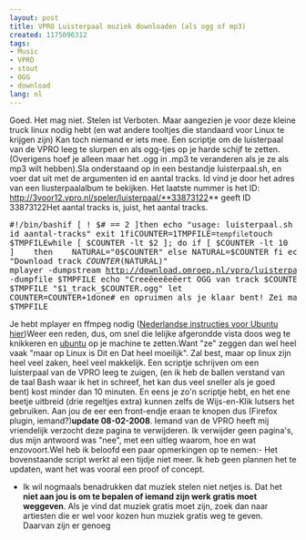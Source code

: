 ```yaml
---
layout: post
title: VPRO Luisterpaal muziek downloaden (als ogg of mp3)
created: 1175096312
tags:
- Music
- VPRO
- stout
- OGG
- download
lang: nl
---
```

Goed. Het mag niet. Stelen ist Verboten. Maar aangezien je voor deze kleine truck linux nodig hebt (en wat andere tooltjes die standaard voor Linux te krijgen zijn) Kan toch niemand er iets mee. Een scriptje om de luisterpaal van de VPRO leeg te slurpen en als ogg-tjes op je harde schijf te zetten. (Overigens hoef je alleen maar het .ogg in .mp3 te veranderen als je ze als mp3 wilt hebben).Sla onderstaand op in een bestandje luisterpaal.sh, en voer dat uit met de argumenten id en aantal tracks. Id vind je door het adres van een liusterpaalalbum te bekijken. Het laatste nummer is het ID: http://3voor12.vpro.nl/speler/luisterpaal/**33873122** geeft ID 33873122Het aantal tracks is, juist, het aantal tracks.<pre>#!/bin/bashif [ ! $# == 2 ]then  echo "usage: luisterpaal.sh id aantal-tracks"  exit 1fiCOUNTER=1TMPFILE=`tempfile`touch $TMPFILEwhile [  $COUNTER -lt $2 ]; do  if [ $COUNTER -lt 10 ]    then    NATURAL="0$COUNTER"  else    NATURAL=$COUNTER  fi  echo "Download track $COUNTER ($NATURAL)"  mplayer -dumpstream http://download.omroep.nl/vpro/luisterpaal/albums/$1/data$NATURAL.swf -dumpfile $TMPFILE  echo "Creeëeeëeëert OGG van track $COUNTER"  ffmpeg -i $TMPFILE "$1_track_$COUNTER.ogg"  let COUNTER=COUNTER+1done# en opruimen als je klaar bent! Zei mam altijdrm $TMPFILE</pre>Je hebt mplayer en ffmpeg nodig ([Nederlandse instructies voor Ubuntu hier](http://www.ubuntu-forums.nl/kb.php?mode=article&k=48))Weer een reden, dus, om snel die lelijke afgerondde vista doos weg te knikkeren en [ubuntu](http://ubuntu.com) op je machine te zetten.Want "ze" zeggen dan wel heel vaak "maar op Linux is Dit en Dat heel moeilijk". Zal best, maar op linux zijn heel veel zaken, heel veel makkelijk. Een scriptje schrijven om een luisterpaal van de VPRO leeg te zuigen, (en ik heb de ballen verstand van de taal Bash waar ik het in schreef, het kan dus veel sneller als je goed bent) kost minder dan 10 minuten. En eens je zo'n scriptje hebt, en het ene beetje uitbreid (drie regeltjes extra) kunnen zelfs de Wijs-en-Klik lutsers het gebruiken. Aan jou de eer een front-endje eraan te knopen dus (Firefox plugin, iemand?)**update 08-02-2008**. Iemand van de VPRO heeft mij vriendelijk verzocht deze pagina te verwijderen. Ik verwijder geen pagina's, dus mijn antwoord was "nee", met een uitleg waarom, hoe en wat enzovoort.Wel heb ik beloofd een paar opmerkingen op te nemen:- Het bovenstaande script werkt al een tijdje niet meer. Ik heb geen plannen het te updaten, want het was vooral een proof of concept.
- Ik wil nogmaals benadrukken dat muziek stelen niet netjes is. Dat het **niet aan jou is om te bepalen of iemand zijn werk gratis moet weggeven**. Als je vind dat muziek gratis moet zijn, zoek dan naar artiesten die er wel voor kozen hun muziek gratis weg te geven. Daarvan zijn er genoeg
